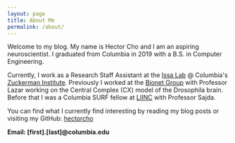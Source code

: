 ```yaml
---
layout: page
title: About Me
permalink: /about/
---
```


Welcome to my blog.
My name is Hector Cho and I am an aspiring neuroscientist. I graduated from
Columbia in 2019 with a B.S. in Computer Engineering.

Currently, I work as a Research Staff Assistant at the [Issa Lab](https://issalab.neuroscience.columbia.edu/) @ Columbia's [Zuckerman Institute](https://zuckermaninstitute.columbia.edu/). Previously I worked at the [Bionet Group](www.bionet.ee.columbia.edu) with Professor Lazar working on the Central Complex (CX) model of the Drosophila brain.
Before that I was a Columbia SURF fellow at [LIINC](liinc.bme.columbia.edu) with Professor Sajda.

You can find what I currently find interesting by reading my blog posts or visiting my GitHub:
[hectorcho][hectorcho-github]

**Email: [first].[last]@columbia.edu**

[hectorcho-github]: https://github.com/hectorcho
